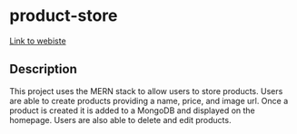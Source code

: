 # product-store
[Link to webiste](https://product-store-kvko.onrender.com/)

## Description
This project uses the MERN stack to allow users to store products. Users are able to create products providing a name, price, and image url. Once a product is created it is added to a MongoDB <database> and displayed on the homepage. Users are also able to delete and edit products.
